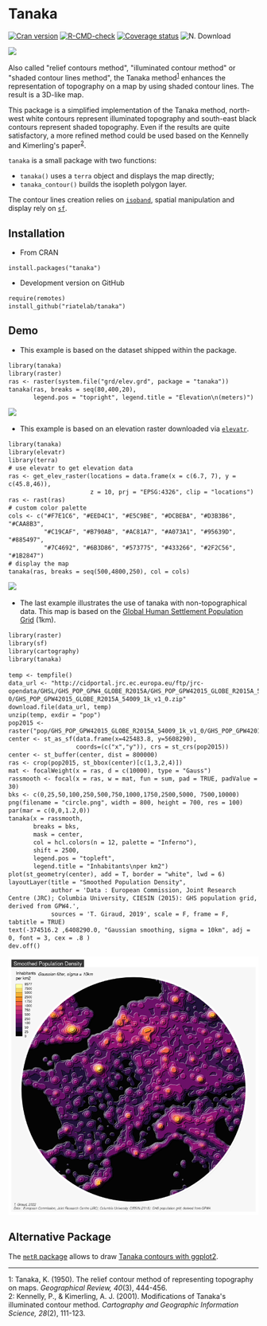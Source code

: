 # Tanaka

[![Cran version](https://www.r-pkg.org/badges/version-ago/tanaka)](https://CRAN.R-project.org/package=tanaka)
[![R-CMD-check](https://github.com/riatelab/tanaka/workflows/R-CMD-check/badge.svg)](https://github.com/riatelab/tanaka/actions)
[![Coverage status](https://codecov.io/gh/riatelab/tanaka/branch/master/graph/badge.svg)](https://codecov.io/github/riatelab/tanaka?branch=master)
![N. Download](https://cranlogs.r-pkg.org/badges/grand-total/tanaka?color=brightgreen)  




![](https://raw.githubusercontent.com/riatelab/tanaka/master/img/banner.png)  

Also called "relief contours method", "illuminated contour method" or "shaded 
contour lines method", the Tanaka method<sup>[1](#fn1)</sup> enhances the representation of topography 
on a map by using shaded contour lines. The result is a 3D-like map.

This package is a simplified implementation of the Tanaka method, north-west white contours represent 
illuminated topography and south-east black contours represent shaded topography. 
Even if the results are quite satisfactory, a more refined method could be used 
based on the Kennelly and Kimerling's paper<sup>[2](#fn2)</sup>. 


`tanaka` is a small package with two functions:

- `tanaka()` uses a `terra` object and displays the map directly;
- `tanaka_contour()` builds the isopleth polygon layer. 


The contour lines creation relies on [`isoband`](https://github.com/wilkelab/isoband), 
spatial manipulation and display rely on [`sf`](https://github.com/r-spatial/sf). 


## Installation
* From CRAN
```{r}
install.packages("tanaka")
```

* Development version on GitHub
```{r}
require(remotes)
install_github("riatelab/tanaka")
```

## Demo

* This example is based on the dataset shipped within the package. 
```{r}
library(tanaka)
library(raster)
ras <- raster(system.file("grd/elev.grd", package = "tanaka"))
tanaka(ras, breaks = seq(80,400,20), 
       legend.pos = "topright", legend.title = "Elevation\n(meters)")
```
![](https://raw.githubusercontent.com/riatelab/tanaka/master/img/ex1.png)  

* This example is based on an  elevation raster downloaded via 
[`elevatr`](https://github.com/jhollist/elevatr). 
```{r}
library(tanaka)
library(elevatr)
library(terra)
# use elevatr to get elevation data
ras <- get_elev_raster(locations = data.frame(x = c(6.7, 7), y = c(45.8,46)),
                       z = 10, prj = "EPSG:4326", clip = "locations")
ras <- rast(ras)
# custom color palette
cols <- c("#F7E1C6", "#EED4C1", "#E5C9BE", "#DCBEBA", "#D3B3B6", "#CAA8B3", 
          "#C19CAF", "#B790AB", "#AC81A7", "#A073A1", "#95639D", "#885497", 
          "#7C4692", "#6B3D86", "#573775", "#433266", "#2F2C56", "#1B2847")
# display the map
tanaka(ras, breaks = seq(500,4800,250), col = cols)
```
![](https://raw.githubusercontent.com/riatelab/tanaka/master/img/ex2.png)  

* The last example illustrates the use of tanaka with non-topographical data. 
This map is based on the [Global Human Settlement Population Grid](https://ghsl.jrc.ec.europa.eu/ghs_pop.php) (1km). 

```{r}
library(raster)
library(sf)
library(cartography)
library(tanaka)

temp <- tempfile()
data_url <- "http://cidportal.jrc.ec.europa.eu/ftp/jrc-opendata/GHSL/GHS_POP_GPW4_GLOBE_R2015A/GHS_POP_GPW42015_GLOBE_R2015A_54009_1k/V1-0/GHS_POP_GPW42015_GLOBE_R2015A_54009_1k_v1_0.zip"
download.file(data_url, temp)
unzip(temp, exdir = "pop")
pop2015 <- raster("pop/GHS_POP_GPW42015_GLOBE_R2015A_54009_1k_v1_0/GHS_POP_GPW42015_GLOBE_R2015A_54009_1k_v1_0.tif")
center <- st_as_sf(data.frame(x=425483.8, y=5608290), 
                   coords=(c("x","y")), crs = st_crs(pop2015))
center <- st_buffer(center, dist = 800000)
ras <- crop(pop2015, st_bbox(center)[c(1,3,2,4)])
mat <- focalWeight(x = ras, d = c(10000), type = "Gauss")
rassmooth <- focal(x = ras, w = mat, fun = sum, pad = TRUE, padValue = 30)
bks <- c(0,25,50,100,250,500,750,1000,1750,2500,5000, 7500,10000)
png(filename = "circle.png", width = 800, height = 700, res = 100)
par(mar = c(0,0,1.2,0))
tanaka(x = rassmooth, 
       breaks = bks, 
       mask = center, 
       col = hcl.colors(n = 12, palette = "Inferno"),
       shift = 2500,
       legend.pos = "topleft",
       legend.title = "Inhabitants\nper km2")
plot(st_geometry(center), add = T, border = "white", lwd = 6)
layoutLayer(title = "Smoothed Population Density", 
            author = 'Data : European Commission, Joint Research Centre (JRC); Columbia University, CIESIN (2015): GHS population grid, derived from GPW4.', 
            sources = 'T. Giraud, 2019', scale = F, frame = F, tabtitle = TRUE)
text(-374516.2 ,6408290.0, "Gaussian smoothing, sigma = 10km", adj = 0, font = 3, cex = .8 )
dev.off()
```


![](https://raw.githubusercontent.com/riatelab/tanaka/master/img/circle.png)

## Alternative Package
The [`metR` package](https://CRAN.R-project.org/package=metR) allows to draw [Tanaka contours with ggplot2](https://eliocamp.github.io/metR/reference/geom_contour_tanaka.html).


-------------------------------------------

<a name="fn1">1</a>: Tanaka, K. (1950). The relief contour method of representing topography on maps. *Geographical Review, 40*(3), 444-456.  
<a name="fn2">2</a>: Kennelly, P., & Kimerling, A. J. (2001). Modifications of Tanaka's illuminated contour method. *Cartography and Geographic Information Science, 28*(2), 111-123.



